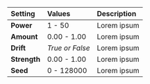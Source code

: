 | Setting      | Values          | Description |
| :----------- | :-------------- | :---------- |
| **Power**    | 1 - 50          | Lorem ipsum |
| **Amount**   | 0.00 - 1.00     | Lorem ipsum |
| **Drift**    | *True or False* | Lorem ipsum |
| **Strength** | 0.00 - 1.00     | Lorem ipsum |
| **Seed**     | 0 - 128000      | Lorem ipsum |
